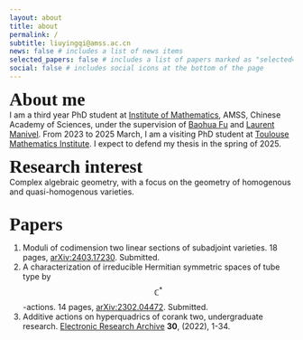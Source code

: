 ```yaml
---
layout: about
title: about
permalink: /
subtitle: liuyingqi@amss.ac.cn
news: false # includes a list of news items
selected_papers: false # includes a list of papers marked as "selected={true}"
social: false # includes social icons at the bottom of the page
---
```

<b><font size="6"><font style="font-family: Gill Sans">About me</font></font></b> 
<br>
I am a third year PhD student at [Institute of Mathematics](http://www.math.ac.cn/), AMSS, Chinese Academy of Sciences, under the supervision of [Baohua Fu](http://www.math.ac.cn/people/fbh/) and [Laurent Manivel](https://manivel.perso.math.cnrs.fr/). From 2023 to 2025 March, I am a visiting PhD student at [Toulouse Mathematics Institute](https://www.math.univ-toulouse.fr/fr/). I expect to defend my thesis in the spring of 2025.<br>

<b><font size="6"><font style="font-family: Gill Sans">Research interest</font></font></b> 
<br>
Complex algebraic geometry, with a focus on the geometry of homogenous and quasi-homogenous varieties. <br><br>

<b><font size="6"><font style="font-family: Gill Sans"> Papers </font></font></b> 
<br>
1. Moduli of codimension two linear sections of subadjoint varieties. 18 pages, [arXiv:2403.17230](https://arxiv.org/abs/2403.17230). Submitted.
2. A characterization of irreducible Hermitian symmetric spaces of tube type by $$\mathbb{C}^{*}$$-actions. 14 pages, [arXiv:2302.04472](https://arxiv.org/abs/2302.04472). Submitted.
3. Additive actions on hyperquadrics of corank two, undergraduate research.
   [Electronic Research Archive](https://www.aimspress.com/article/doi/10.3934/era.2022001?viewType=HTML) <b>30</b>, (2022), 1-34.
   
   


